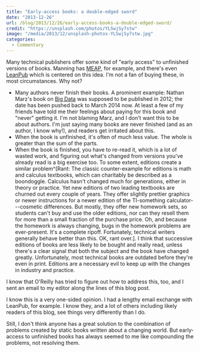 ```yaml
---
title: "Early-access books: a double-edged sword"
date: "2013-12-26"
url: /blog/2013/12/26/early-access-books-a-double-edged-sword/
credit: "https://unsplash.com/photos/YLSwjSy7stw"
image: "/media/2013/12/unsplash-photos-YLSwjSy7stw.jpg"
categories:
  - Commentary
---
```

Many technical publishers offer some kind of "early access" to unfinished versions of books. Manning has [MEAP](http://www.manning.com/about/meap.html), for example, and there's even [LeanPub](https://leanpub.com/) which is centered on this idea. I'm not a fan of buying these, in most circumstances. Why not? 

*   Many authors never finish their books. A prominent example: Nathan Marz's book on [Big Data](http://www.manning.com/marz/) was supposed to be published in 2012; the date has been pushed back to March 2014 now. At least a few of my friends have told me their feelings about paying for this book and "never" getting it. I'm not blaming Marz, and I don't want this to be about authors. I'm just saying many books are never finished (and as an author, I know why!), and readers get irritated about this. 
*   When the book is unfinished, it's often of much less value. The whole is greater than the sum of the parts. 
*   When the book is finished, you have to re-read it, which is a lot of wasted work, and figuring out what's changed from versions you've already read is a big exercise too. To some extent, editions create a similar problem^[Rant: The classic counter-example for editions is math and calculus textbooks, which can charitably be described as a boondoggle. Calculus hasn't changed much for generations, either in theory or practice. Yet new editions of two leading textbooks are churned out every couple of years. They offer slightly prettier graphics or newer instructions for a newer edition of the TI-something calculator---cosmetic differences. But mostly, they offer new homework sets, so students can't buy and use the older editions, nor can they resell them for more than a small fraction of the purchase price. Oh, and because the homework is always changing, bugs in the homework problems are ever-present. It's a complete ripoff. Fortunately, technical writers generally behave better than this. OK, rant over.]. I think that successive editions of books are less likely to be bought and really read, unless there's a clear signal that both the subject and the book have changed greatly. Unfortunately, most technical books are outdated before they're even in print. Editions are a necessary evil to keep up with the changes in industry and practice. 

I know that O'Reilly has tried to figure out how to address this, too, and I sent an email to my editor along the lines of this blog post. 

I know this is a very one-sided opinion. I had a lengthy email exchange with LeanPub, for example. I know they, and a lot of others including likely readers of this blog, see things very differently than I do. 

Still, I don't think anyone has a great solution to the combination of problems created by static books written about a changing world. But early-access to unfinished books has always seemed to me like compounding the problems, not resolving them. 




